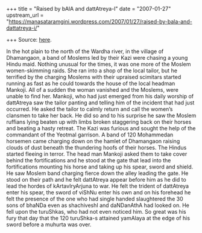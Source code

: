 +++
title = "Raised by bAlA and dattAtreya-I"
date = "2007-01-27"
upstream_url = "https://manasataramgini.wordpress.com/2007/01/27/raised-by-bala-and-dattatreya-i/"

+++
Source: [here](https://manasataramgini.wordpress.com/2007/01/27/raised-by-bala-and-dattatreya-i/).

In the hot plain to the north of the Wardha river, in the village of
Dhamangaon, a band of Moslems led by their Kazi were chasing a young
Hindu maid. Nothing unusual for the times, it was one more of the Moslem
women-skimming raids. She ran into a shop of the local tailor, but he
terrified by the charging Moslems with their upraised scimitars started
running as fast as he could towards the house of the local headman
Mankoji. All of a sudden the woman vanished and the Moslems, were unable
to find her. Mankoji, who had just emerged from his daily worship of
dattAtreya saw the tailor panting and telling him of the incident that
had just occurred. He asked the tailor to calmly return and call the
women’s clansmen to take her back. He did so and to his surprise he saw
the Moslem ruffians lying beaten up with limbs broken staggering back on
their horses and beating a hasty retreat. The Kazi was furious and
sought the help of the commandant of the Yeotmal garrison. A band of 120
Mohammedan horsemen came charging down on the hamlet of Dhamangaon
raising clouds of dust beneath the thundering hoofs of their horses. The
Hindus started fleeing in terror. The head man Mankoji asked them to
take cover behind the fortifications and he stood at the gate that lead
into the fortifications mounting his horse and taking up his spear,
sword and shield. He saw Moslem band charging fierce down the alley
leading the gate. He stood on their path and he felt dattAtreya appear
before him as he did to lead the hordes of kArtavIryArjuna to war. He
felt the trident of dattAtreya enter his spear, the sword of viShNu
enter his own and on his forehead he felt the presence of the one who
had single handed slaughtered the 30 sons of bhaNDa even as shachiveshI
and daNDanAthA had looked on. He fell upon the turuShkas, who had not
even noticed him. So great was his fury that day that the 120 turuShka-s
attained yamAlaya at the edge of his sword before a muhurta was over.

